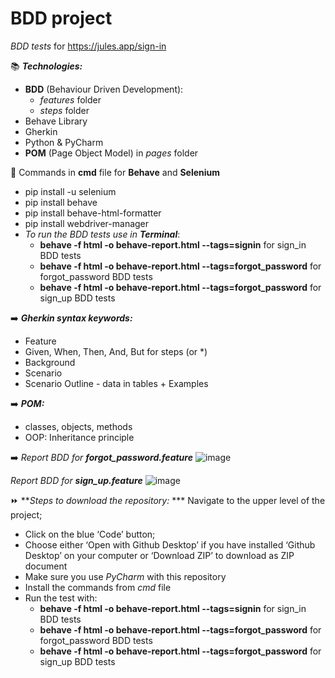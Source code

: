 # BDD project
_BDD tests_ for https://jules.app/sign-in

📚 
**_Technologies:_** 
* **BDD** (Behaviour Driven Development):
   * _features_ folder 
   * _steps_ folder
* Behave Library
* Gherkin 
* Python & PyCharm
* **POM** (Page Object Model) in _pages_ folder

📝 
Commands in **cmd** file for **Behave** and **Selenium**
* pip install -u selenium
* pip install behave
* pip install behave-html-formatter
* pip install webdriver-manager
* _To run the BDD tests use in **Terminal**_: 
     * **behave -f html -o behave-report.html  --tags=signin** for sign_in BDD tests
     * **behave -f html -o behave-report.html  --tags=forgot_password** for forgot_password BDD tests
     * **behave -f html -o behave-report.html  --tags=forgot_password** for sign_up BDD tests

➡️
**_Gherkin syntax keywords:_**
* Feature
* Given, When, Then, And, But for steps (or *)
* Background
* Scenario 
* Scenario Outline - data in tables + Examples 

➡️
**_POM:_**
- classes, objects, methods
- OOP: Inheritance principle 

➡️
_Report BDD for **forgot_password.feature**_
![image](https://user-images.githubusercontent.com/70057309/173138871-550b4b52-51ce-4169-bf63-931b08431d40.png)

_Report BDD for **sign_up.feature**_
![image](https://user-images.githubusercontent.com/70057309/173138638-088fc8e2-6289-4649-943f-17cdc69690f0.png)

⏩
**_Steps to download the repository:_
*** Navigate to the upper level of the project;
* Click on the blue ‘Code’ button;
* Choose either ‘Open with Github Desktop’ if you have installed ‘Github Desktop’ on your computer or ‘Download ZIP’ to download as ZIP document
* Make sure you use _PyCharm_ with this repository
* Install the commands from _cmd_ file 
* Run the test with:
     * **behave -f html -o behave-report.html  --tags=signin** for sign_in BDD tests
     * **behave -f html -o behave-report.html  --tags=forgot_password** for forgot_password BDD tests
     * **behave -f html -o behave-report.html  --tags=forgot_password** for sign_up BDD tests


